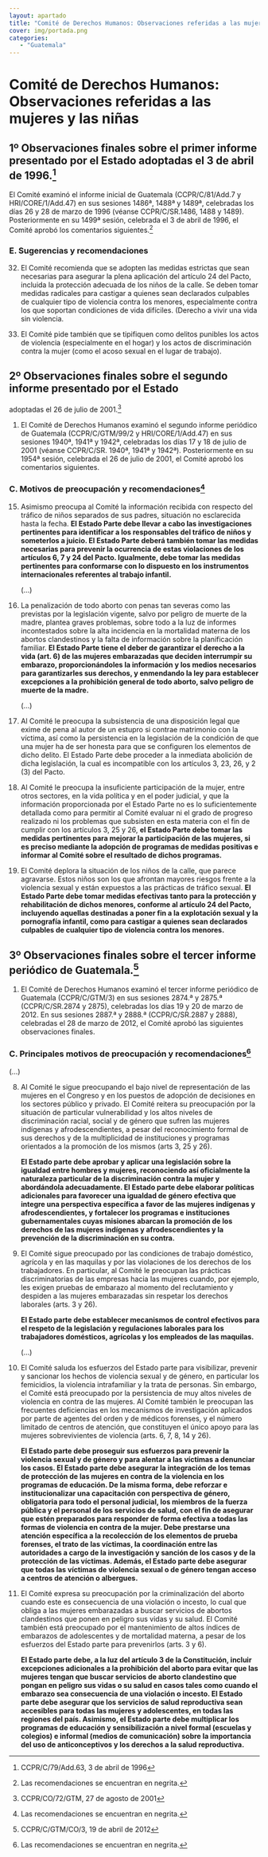 ```yaml
---
layout: apartado
title: "Comité de Derechos Humanos: Observaciones referidas a las mujeres y las niñas"
cover: img/portada.png
categories:
   - "Guatemala"
---
```


# Comité de Derechos Humanos: Observaciones referidas a las mujeres y las niñas

## 1º Observaciones finales sobre el primer informe presentado por el Estado adoptadas el 3 de abril de 1996.[^502]

El Comité examinó el informe inicial de Guatemala (CCPR/C/81/Add.7 y
HRI/CORE/1/Add.47) en sus sesiones 1486ª, 1488ª y 1489ª, celebradas los
días 26 y 28 de marzo de 1996 (véanse CCPR/C/SR.1486, 1488 y 1489).
Posteriormente en su 1499ª sesión, celebrada el 3 de abril de 1996, el
Comité aprobó los comentarios siguientes.[^503]

### E. Sugerencias y recomendaciones

32. El Comité recomienda que se adopten las medidas estrictas que sean
necesarias para asegurar la plena aplicación del artículo 24 del Pacto,
incluida la protección adecuada de los niños de la calle. Se deben tomar
medidas radicales para castigar a quienes sean declarados culpables de
cualquier tipo de violencia contra los menores, especialmente contra los
que soportan condiciones de vida difíciles. (Derecho a vivir una vida sin
violencia.

33. El Comité pide también que se tipifiquen como delitos punibles los
actos de violencia (especialmente en el hogar) y los actos de
discriminación contra la mujer (como el acoso sexual en el lugar de
trabajo).


## 2º Observaciones finales sobre el segundo informe presentado por el Estado
adoptadas el 26 de julio de 2001.[^504]

1. El Comité de Derechos Humanos examinó el segundo informe periódico de
Guatemala (CCPR/C/GTM/99/2 y HRI/CORE/1/Add.47) en sus sesiones 1940ª,
1941ª y 1942ª, celebradas los días 17 y 18 de julio de 2001 (véanse
CCPR/C/SR. 1940ª, 1941ª y 1942ª). Posteriormente en su 1954ª sesión,
celebrada el 26 de julio de 2001, el Comité aprobó los comentarios
siguientes.

### C. Motivos de preocupación y recomendaciones[^505]

15. Asimismo preocupa al Comité la información recibida con respecto del
tráfico de niños separados de sus padres, situación no esclarecida hasta la
fecha. **El Estado Parte debe llevar a cabo las investigaciones pertinentes
para identificar a los responsables del tráfico de niños y someterlos a
juicio. El Estado Parte deberá también tomar las medidas necesarias para
prevenir la ocurrencia de estas violaciones de los artículos 6, 7 y 24 del
Pacto. Igualmente, debe tomar las medidas pertinentes para conformarse con
lo dispuesto en los instrumentos internacionales referentes al trabajo
infantil.**

	(…)

19. La penalización de todo aborto con penas tan severas como las previstas
por la legislación vigente, salvo por peligro de muerte de la madre,
plantea graves problemas, sobre todo a la luz de informes incontestados
sobre la alta incidencia en la mortalidad materna de los abortos
clandestinos y la falta de información sobre la planificación familiar. **El
Estado Parte tiene el deber de garantizar el derecho a la vida (art. 6) de
las mujeres embarazadas que deciden interrumpir su embarazo,
proporcionándoles la información y los medios necesarios para garantizarles
sus derechos, y enmendando la ley para establecer excepciones a la
prohibición general de todo aborto, salvo peligro de muerte de la madre.**

	(…)

24. Al Comité le preocupa la subsistencia de una disposición legal que
exime de pena al autor de un estupro si contrae matrimonio con la víctima,
así como la persistencia en la legislación de la condición de que una mujer
ha de ser honesta para que se configuren los elementos de dicho delito. El
Estado Parte debe proceder a la inmediata abolición de dicha legislación,
la cual es incompatible con los artículos 3, 23, 26, y 2 (3) del Pacto.

25. Al Comité le preocupa la insuficiente participación de la mujer, entre
otros sectores, en la vida política y en el poder judicial, y que la
información proporcionada por el Estado Parte no es lo suficientemente
detallada como para permitir al Comité evaluar ni el grado de progreso
realizado ni los problemas que subsisten en esta materia con el fin de
cumplir con los artículos 3, 25 y 26, **el Estado Parte debe tomar las
medidas pertinentes para mejorar la participación de las mujeres, si es
preciso mediante la adopción de programas de medidas positivas e informar
al Comité sobre el resultado de dichos programas.**

26. El Comité deplora la situación de los niños de la calle, que parece
agravarse. Estos niños son los que afrontan mayores riesgos frente a la
violencia sexual y están expuestos a las prácticas de tráfico sexual. **El
Estado Parte debe tomar medidas efectivas tanto para la protección y
rehabilitación de dichos menores, conforme al artículo 24 del Pacto,
incluyendo aquellas destinadas a poner fin a la explotación sexual y la
pornografía infantil, como para castigar a quienes sean declarados
culpables de cualquier tipo de violencia contra los menores.**

## 3º Observaciones finales sobre el tercer informe periódico de Guatemala.[^506]

1. El Comité de Derechos Humanos examinó el tercer informe periódico de
Guatemala (CCPR/C/GTM/3) en sus sesiones 2874.ª y 2875.ª (CCPR/C/SR.2874 y
2875), celebradas los días 19 y 20 de marzo de 2012. En sus sesiones 2887.ª
y 2888.ª (CCPR/C/SR.2887 y 2888), celebradas el 28 de marzo de 2012, el
Comité aprobó las siguientes observaciones finales.

### C. Principales motivos de preocupación y recomendaciones[^507]

(…)

8. Al Comité le sigue preocupando el bajo nivel de representación de las
mujeres en el Congreso y en los puestos de adopción de decisiones en los
sectores público y privado. El Comité reitera su preocupación por la
situación de particular vulnerabilidad y los altos niveles de
discriminación racial, social y de género que sufren las mujeres indígenas
y afrodescendientes, a pesar del reconocimiento formal de sus derechos y de
la multiplicidad de instituciones y programas orientados a la promoción de
los mismos (arts 3, 25 y 26).

	**El Estado parte debe aprobar y aplicar una legislación sobre la igualdad
	entre hombres y mujeres, reconociendo así oficialmente la naturaleza
	particular de la discriminación contra la mujer y abordándola
	adecuadamente. El Estado parte debe elaborar políticas adicionales para
	favorecer una igualdad de género efectiva que integre una perspectiva
	específica a favor de las mujeres indígenas y afrodescendientes, y
	fortalecer los programas e instituciones gubernamentales cuyas misiones
	abarcan la promoción de los derechos de las mujeres indígenas y
	afrodescendientes y la prevención de la discriminación en su contra.**

9. El Comité sigue preocupado por las condiciones de trabajo doméstico,
agrícola y en las maquilas y por las violaciones de los derechos de los
trabajadores. En particular, al Comité le preocupan las prácticas
discriminatorias de las empresas hacia las mujeres cuando, por ejemplo, les
exigen pruebas de embarazo al momento del reclutamiento y despiden a las
mujeres embarazadas sin respetar los derechos laborales (arts. 3 y 26).

	**El Estado parte debe establecer mecanismos de control efectivos para el
	respeto de la legislación y regulaciones laborales para los trabajadores
	domésticos, agrícolas y los empleados de las maquilas.**

	(…)

19. El Comité saluda los esfuerzos del Estado parte para visibilizar,
prevenir y sancionar los hechos de violencia sexual y de género, en
particular los femicidios, la violencia intrafamiliar y la trata de
personas. Sin embargo, el Comité está preocupado por la persistencia de muy
altos niveles de violencia en contra de las mujeres. Al Comité también le
preocupan las frecuentes deficiencias en los mecanismos de investigación
aplicados por parte de agentes del orden y de médicos forenses, y el número
limitado de centros de atención, que constituyen el único apoyo para las
mujeres sobrevivientes de violencia (arts. 6, 7, 8, 14 y 26).

	**El Estado parte debe proseguir sus esfuerzos para prevenir la violencia
	sexual y de género y para alentar a las víctimas a denunciar los casos. El
	Estado parte debe asegurar la integración de los temas de protección de las
	mujeres en contra de la violencia en los programas de educación. De la
	misma forma, debe reforzar e institucionalizar una capacitación con
	perspectiva de género, obligatoria para todo el personal judicial, los
	miembros de la fuerza pública y el personal de los servicios de salud, con
	el fin de asegurar que estén preparados para responder de forma efectiva a
	todas las formas de violencia en contra de la mujer. Debe prestarse una
	atención específica a la recolección de los elementos de prueba forenses,
	el trato de las víctimas, la coordinación entre las autoridades a cargo de
	la investigación y sanción de los casos y de la protección de las víctimas.
	Además, el Estado parte debe asegurar que todas las víctimas de violencia
	sexual o de género tengan acceso a centros de atención o albergues.**

20. El Comité expresa su preocupación por la criminalización del aborto
cuando este es consecuencia de una violación o incesto, lo cual que obliga
a las mujeres embarazadas a buscar servicios de abortos clandestinos que
ponen en peligro sus vidas y su salud. El Comité también está preocupado
por el mantenimiento de altos índices de embarazos de adolescentes y de
mortalidad materna, a pesar de los esfuerzos del Estado parte para
prevenirlos (arts. 3 y 6).

	**El Estado parte debe, a la luz del artículo 3 de la Constitución, incluir
	excepciones adicionales a la prohibición del aborto para evitar que las
	mujeres tengan que buscar servicios de aborto clandestino que pongan en
	peligro sus vidas o su salud en casos tales como cuando el embarazo sea
	consecuencia de una violación o incesto. El Estado parte debe asegurar que
	los servicios de salud reproductiva sean accesibles para todas las mujeres
	y adolescentes, en todas las regiones del país. Asimismo, el Estado parte
	debe multiplicar los programas de educación y sensibilización a nivel
	formal (escuelas y colegios) e informal (medios de comunicación) sobre la
	importancia del uso de anticonceptivos y los derechos a la salud
	reproductiva.**


[^502]: CCPR/C/79/Add.63, 3 de abril de 1996
[^503]: Las recomendaciones se encuentran en negrita.
[^504]: CCPR/CO/72/GTM, 27 de agosto de 2001
[^505]: Las recomendaciones se encuentran en negrita.
[^506]: CCPR/C/GTM/CO/3, 19 de abril de 2012
[^507]: Las recomendaciones se encuentran en negrita.
